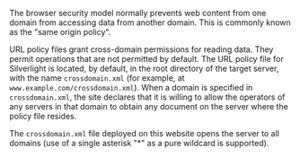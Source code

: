 The browser security model normally prevents web content from one
domain from accessing data from another domain. This is commonly known
as the "same origin policy".

URL policy files grant cross-domain
permissions for reading data. They permit operations that are not
permitted by default. The URL policy file for Silverlight is located,
by default, in the root directory of the target server, with the name
`crossdomain.xml` (for example, at `www.example.com/crossdomain.xml`).
When a domain is specified in `crossdomain.xml`, the site declares
that it is willing to allow the operators of any servers in that
domain to obtain any document on the server where the policy file
resides.

The `crossdomain.xml` file deployed on this website opens
the server to all domains (use of a single asterisk "*" as a pure
wildcard is supported).